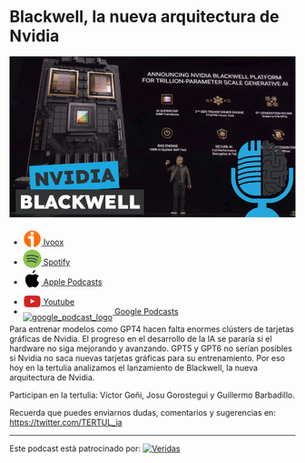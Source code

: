 # Blackwell, la nueva arquitectura de Nvidia

![blackwell](res/2024-04-26-11-30-43.png)

- [<img src="../../../res/ivoox-icon-256.webp" alt="ivoox_logo" width="32" style="position: relative; top: 5px;"> Ivoox](https://go.ivoox.com/rf/128082804)
- [<img src="../../../res/spotify-icon-256.webp" alt="spotify_logo" width="32" style="position: relative; top: 5px;"> Spotify](https://open.spotify.com/episode/24jmEY44k4EYxhYTf6ekWT?si=VgZKoke4T7CY5wjXXPIpEg)
- [<img src="../../../res/apple-icon-256.webp" alt="apple_logo" width="32" style="position: relative; top: 5px;"> Apple Podcasts](https://podcasts.apple.com/us/podcast/blackwell-la-nueva-arquitectura-de-nvidia/id1669083682?i=1000653668791)
- [<img src="../../../res/youtube-icon-256.png" alt="youtube_logo" width="32" style="position: relative; top: 10px;"> Youtube](https://youtu.be/92UxN0c7rws)
- [<img src="https://cdn.iconscout.com/icon/free/png-256/free-google-podcasts-2038772-1721669.png" alt="google_podcast_logo" width="32" style="position: relative; top: 10px;"> Google Podcasts](https://podcasts.google.com/feed/aHR0cHM6Ly93d3cuaXZvb3guY29tL3BvZGNhc3QtdGVydHVsaWEtaW50ZWxpZ2VuY2lhLWFydGlmaWNpYWxfZmdfZjExODE1MzExX2ZpbHRyb18xLnhtbA/episode/aHR0cHM6Ly93d3cuaXZvb3guY29tLzEyODA4MjgwNA?sa=X&ved=0CAUQkfYCahcKEwjQzM_4y9-FAxUAAAAAHQAAAAAQAQ)

Para entrenar modelos como GPT4 hacen falta enormes clústers de tarjetas gráficas de Nvidia. El progreso en el desarrollo de la IA se pararía si  el hardware no siga mejorando y avanzando. GPT5 y GPT6 no serían posibles si Nvidia no saca nuevas tarjetas gráficas para su entrenamiento. Por eso hoy en la tertulia analizamos el lanzamiento de Blackwell, la nueva arquitectura de Nvidia.

Participan en la tertulia: Víctor Goñi, Josu Gorostegui y Guillermo Barbadillo.

Recuerda que puedes enviarnos dudas, comentarios y sugerencias en: <https://twitter.com/TERTUL_ia>

---

Este podcast está patrocinado por:  [<img src="https://veridas.com/wp-content/uploads/2021/08/VERIDAS-logo-azul-coral-rgb-592x131-1.png.webp" alt="Veridas" width="64" style="position: relative; top: 0px;">](https://veridas.com/)
